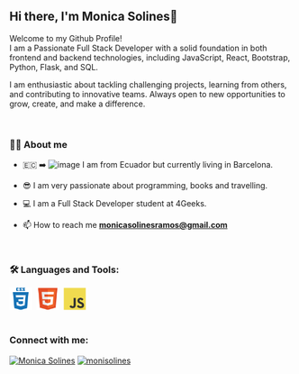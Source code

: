 ## Hi there, I'm Monica Solines👋  
Welcome to my Github Profile!
</br>
I am a Passionate Full Stack Developer with a solid foundation in both frontend and backend technologies, including JavaScript, React, Bootstrap, Python, Flask, and SQL.

I am enthusiastic about tackling challenging projects, learning from others, and contributing to innovative teams. Always open to new opportunities to grow, create, and make a difference.

</br>

### :woman_technologist: About me
- 🇪🇨 ➡️ ![image](https://github.com/user-attachments/assets/8fcd659f-e348-488a-a0de-0f41d2688362)
  I am from Ecuador but currently living in Barcelona.

- 😎  I am very passionate about programming, books and travelling.

- 💻  I am a Full Stack Developer student at 4Geeks.
  
- 📫  How to reach me **monicasolinesramos@gmail.com**

</br>

### :hammer_and_wrench: Languages and Tools:

<div>
  <img src="https://github.com/devicons/devicon/blob/master/icons/css3/css3-plain-wordmark.svg"  title="CSS3" alt="CSS" width="40" height="40"/>&nbsp;
  <img src="https://github.com/devicons/devicon/blob/master/icons/html5/html5-original.svg" title="HTML5" alt="HTML" width="40" height="40"/>&nbsp;
  <img src="https://github.com/devicons/devicon/blob/master/icons/javascript/javascript-original.svg" title="JavaScript" alt="JavaScript" width="40" height="40"/>&nbsp;
</div>

</br>

### Connect with me:
<p align="left">
<a href="https://www.linkedin.com/in/monica-solines" target="blank"><img align="center" src="https://raw.githubusercontent.com/rahuldkjain/github-profile-readme-generator/master/src/images/icons/Social/linked-in-alt.svg" alt="Monica Solines" height="30" width="40" /></a>
<a href="https://www.instagram.com/monisolines/" target="blank"><img align="center" src="https://raw.githubusercontent.com/rahuldkjain/github-profile-readme-generator/master/src/images/icons/Social/instagram.svg" alt="monisolines" height="30" width="40" /></a>
<a href="monicasolinesramos@gmail.com"> <img/> </a> 
</p>



<!--
> attention

**negrita**

`comando`

se muestra como cajita de codigo: que permite hasta copiar(el html le da color si es codigo) (este es un codigo random html)
```html
 <div class="card-header h4"> 
         Payment form example 
    </div>

```
este es de javascript
```js
for(let i=0; i<companies.length; i++) {
    console.log(companies[i]);
}
```


linea:
***

imagen:
![image](https://github.com/user-attachments/assets/a793f23b-7e13-40a4-9ed7-bd594d0e490a)
![image](https://github.com/user-attachments/assets/e11661ca-9b01-4c2d-9a38-2a52692956db)



*italic*

lista
- item1
- -item 2
- item 3

lista numeros
1. item
2. item
3. item

para tener espacio debes dejar una linea

este es el segundo parrafo
-->

<!--
**monicasolines/monicasolines** is a ✨ _special_ ✨ repository because its `README.md` (this file) appears on your GitHub profile.

Here are some ideas to get you started:

- 🔭 I’m currently working on ...
- 🌱 I’m currently learning ...
- 👯 I’m looking to collaborate on ...
- 🤔 I’m looking for help with ...
- 💬 Ask me about ...
- 📫 How to reach me: ...
- 😄 Pronouns: ...
- ⚡ Fun fact: ...
-->
